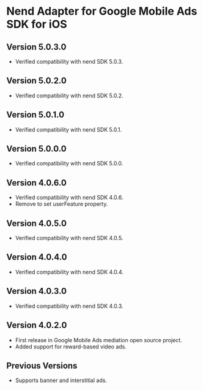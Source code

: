 # Nend Adapter for Google Mobile Ads SDK for iOS

## Version 5.0.3.0
- Verified compatibility with nend SDK 5.0.3.

## Version 5.0.2.0
- Verified compatibility with nend SDK 5.0.2.

## Version 5.0.1.0
- Verified compatibility with nend SDK 5.0.1.

## Version 5.0.0.0
- Verified compatibility with nend SDK 5.0.0.

## Version 4.0.6.0
- Verified compatibility with nend SDK 4.0.6.
- Remove to set userFeature property.

## Version 4.0.5.0
- Verified compatibility with nend SDK 4.0.5.

## Version 4.0.4.0
- Verified compatibility with nend SDK 4.0.4.

## Version 4.0.3.0
- Verified compatibility with nend SDK 4.0.3.

## Version 4.0.2.0
- First release in Google Mobile Ads mediation open source project.
- Added support for reward-based video ads.

## Previous Versions
- Supports banner and interstitial ads.
